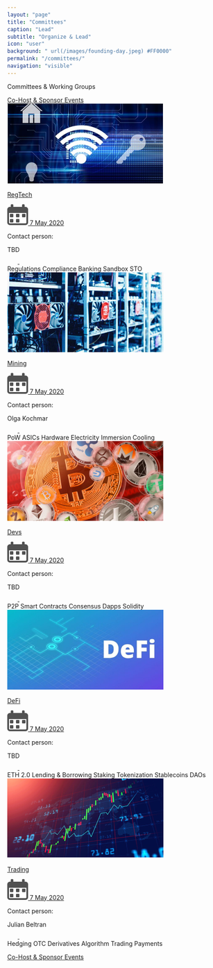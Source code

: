 ```yaml
---
layout: "page"
title: "Committees"
caption: "Lead"
subtitle: "Organize & Lead"
icon: "user"
background: " url(/images/founding-day.jpeg) #FF0000"
permalink: "/committees/"
navigation: "visible"
---
```


<div class="committees">

<div class="head">
	<p class="header">Committees & Working Groups</p>
	<a class="nbtn head_link" href="mailto:info@bitcoin.org.hk">Co-Host & Sponsor Events</a>
</div>
<div class="main">
	<div class="card">
		<div class="card-header show">
			<img src="/images/comm1.png" alt="">
			<a href="https://www.meetup.com/Bitcoin-HK/events/270269664/" class="card-date" target="_blank">
				<p>RegTech</p>
				<span>
					<img src="/images/card-calendar.svg" alt="">
					7 May 2020
				</span>
			</a>
		</div>
		<div class="contact">
			<div class="contact-person">
				<p>Contact person:</p>
				<span>TBD</span>
			</div>
			<div class="links">
				<a href="https://t.me/bitcoinhk" target="_blank">
					<svg width="24" height="24" viewBox="0 0 24 24" fill="none" xmlns="http://www.w3.org/2000/svg">
						<g clip-path="url(#clip0)">
						<path d="M9.41718 15.1814L9.02018 20.7654C9.58818 20.7654 9.83418 20.5214 10.1292 20.2284L12.7922 17.6834L18.3102 21.7244C19.3222 22.2884 20.0352 21.9914 20.3082 20.7934L23.9302 3.82141L23.9312 3.82041C24.2522 2.32441 23.3902 1.73941 22.4042 2.10641L1.11418 10.2574C-0.338822 10.8214 -0.316822 11.6314 0.867178 11.9984L6.31018 13.6914L18.9532 5.78041C19.5482 5.38641 20.0892 5.60441 19.6442 5.99841L9.41718 15.1814Z"/>
						</g>
						<defs>
						<clipPath id="clip0">
						<rect width="24" height="24" fill="white"/>
						</clipPath>
						</defs>
					</svg>
				</a>
				<a href="">
					<svg width="24" height="24" viewBox="0 0 24 24" fill="none" xmlns="http://www.w3.org/2000/svg">
						<g clip-path="url(#clip0)">
						<path d="M23.9938 24.0002V23.9992H23.9998V15.1972C23.9998 10.8912 23.0728 7.57422 18.0388 7.57422C15.6188 7.57422 13.9948 8.90222 13.3318 10.1612H13.2618V7.97622H8.48877V23.9992H13.4588V16.0652C13.4588 13.9762 13.8548 11.9562 16.4418 11.9562C18.9908 11.9562 19.0288 14.3402 19.0288 16.1992V24.0002H23.9938Z" />
						<path d="M0.395996 7.97656H5.372V23.9996H0.395996V7.97656Z" />
						<path d="M2.882 0C1.291 0 0 1.291 0 2.882C0 4.473 1.291 5.791 2.882 5.791C4.473 5.791 5.764 4.473 5.764 2.882C5.763 1.291 4.472 0 2.882 0V0Z" />
						</g>
						<defs>
						<clipPath id="clip0">
						<rect width="24" height="24" fill="white"/>
						</clipPath>
						</defs>
					</svg>
				</a>
			</div>
			<div class="tags">
				<span>Regulations</span>
				<span>Compliance</span>
				<span>Banking</span>
				<span>Sandbox</span>
				<span>STO</span>
			</div>
		</div>
	</div>
	<div class="card">
		<div class="card-header">
			<img src="/images/comm2.png" alt="">
			<a href="https://www.meetup.com/ru-RU/Bitcoin-HK/events/270269664/" class="card-date" target="_blank">
				<p>Mining</p>
				<span>
					<img src="/images/card-calendar.svg" alt="">
					7 May 2020
				</span>
			</a>
		</div>
		<div class="contact">
			<div class="contact-person">
				<p>Contact person:</p>
				<span>Olga Kochmar</span>
			</div>
			<div class="links">
				<a href="https://t.me/bitcoinhk" target="_blank">
					<svg width="24" height="24" viewBox="0 0 24 24" fill="none" xmlns="http://www.w3.org/2000/svg">
						<g clip-path="url(#clip0)">
						<path d="M9.41718 15.1814L9.02018 20.7654C9.58818 20.7654 9.83418 20.5214 10.1292 20.2284L12.7922 17.6834L18.3102 21.7244C19.3222 22.2884 20.0352 21.9914 20.3082 20.7934L23.9302 3.82141L23.9312 3.82041C24.2522 2.32441 23.3902 1.73941 22.4042 2.10641L1.11418 10.2574C-0.338822 10.8214 -0.316822 11.6314 0.867178 11.9984L6.31018 13.6914L18.9532 5.78041C19.5482 5.38641 20.0892 5.60441 19.6442 5.99841L9.41718 15.1814Z"/>
						</g>
						<defs>
						<clipPath id="clip0">
						<rect width="24" height="24" fill="white"/>
						</clipPath>
						</defs>
					</svg>
				</a>
				<a href="">
					<svg width="24" height="24" viewBox="0 0 24 24" fill="none" xmlns="http://www.w3.org/2000/svg">
						<g clip-path="url(#clip0)">
						<path d="M23.9938 24.0002V23.9992H23.9998V15.1972C23.9998 10.8912 23.0728 7.57422 18.0388 7.57422C15.6188 7.57422 13.9948 8.90222 13.3318 10.1612H13.2618V7.97622H8.48877V23.9992H13.4588V16.0652C13.4588 13.9762 13.8548 11.9562 16.4418 11.9562C18.9908 11.9562 19.0288 14.3402 19.0288 16.1992V24.0002H23.9938Z" />
						<path d="M0.395996 7.97656H5.372V23.9996H0.395996V7.97656Z" />
						<path d="M2.882 0C1.291 0 0 1.291 0 2.882C0 4.473 1.291 5.791 2.882 5.791C4.473 5.791 5.764 4.473 5.764 2.882C5.763 1.291 4.472 0 2.882 0V0Z" />
						</g>
						<defs>
						<clipPath id="clip0">
						<rect width="24" height="24" fill="white"/>
						</clipPath>
						</defs>
					</svg>
				</a>
			</div>
			<div class="tags">
				<span>PoW</span>
				<span>ASICs</span>
				<span>Hardware</span>
				<span>Electricity</span>
				<span>Immersion Cooling</span>
			</div>
		</div>
	</div>
	<div class="card">
		<div class="card-header">
			<img src="/images/comm3.png" alt="">
			<a href="https://www.meetup.com/Bitcoin-HK/events/270269664/" class="card-date" target="_blank">
				<p>Devs</p>
				<span>
					<img src="/images/card-calendar.svg" alt="">
					7 May 2020
				</span>
			</a>
		</div>
		<div class="contact">
			<div class="contact-person">
				<p>Contact person:</p>
				<span>TBD</span>
			</div>
			<div class="links">
				<a href="https://t.me/bitcoinhk" target="_blank">
					<svg width="24" height="24" viewBox="0 0 24 24" fill="none" xmlns="http://www.w3.org/2000/svg">
						<g clip-path="url(#clip0)">
						<path d="M9.41718 15.1814L9.02018 20.7654C9.58818 20.7654 9.83418 20.5214 10.1292 20.2284L12.7922 17.6834L18.3102 21.7244C19.3222 22.2884 20.0352 21.9914 20.3082 20.7934L23.9302 3.82141L23.9312 3.82041C24.2522 2.32441 23.3902 1.73941 22.4042 2.10641L1.11418 10.2574C-0.338822 10.8214 -0.316822 11.6314 0.867178 11.9984L6.31018 13.6914L18.9532 5.78041C19.5482 5.38641 20.0892 5.60441 19.6442 5.99841L9.41718 15.1814Z"/>
						</g>
						<defs>
						<clipPath id="clip0">
						<rect width="24" height="24" fill="white"/>
						</clipPath>
						</defs>
					</svg>
				</a>
				<a href="">
					<svg width="24" height="24" viewBox="0 0 24 24" fill="none" xmlns="http://www.w3.org/2000/svg">
						<g clip-path="url(#clip0)">
						<path d="M23.9938 24.0002V23.9992H23.9998V15.1972C23.9998 10.8912 23.0728 7.57422 18.0388 7.57422C15.6188 7.57422 13.9948 8.90222 13.3318 10.1612H13.2618V7.97622H8.48877V23.9992H13.4588V16.0652C13.4588 13.9762 13.8548 11.9562 16.4418 11.9562C18.9908 11.9562 19.0288 14.3402 19.0288 16.1992V24.0002H23.9938Z" />
						<path d="M0.395996 7.97656H5.372V23.9996H0.395996V7.97656Z" />
						<path d="M2.882 0C1.291 0 0 1.291 0 2.882C0 4.473 1.291 5.791 2.882 5.791C4.473 5.791 5.764 4.473 5.764 2.882C5.763 1.291 4.472 0 2.882 0V0Z" />
						</g>
						<defs>
						<clipPath id="clip0">
						<rect width="24" height="24" fill="white"/>
						</clipPath>
						</defs>
					</svg>
				</a>
			</div>
			<div class="tags">
				<span>P2P</span>
				<span>Smart Contracts</span>
				<span>Consensus</span>
				<span>Dapps</span>
				<span>Solidity</span>
			</div>
		</div>
	</div>
	<div class="card">
		<div class="card-header">
			<img src="/images/comm4.png" alt="">
			<a href="https://www.meetup.com/Bitcoin-HK/events/270269664/" class="card-date" target="_blank">
				<p>DeFi</p>
				<span>
					<img src="/images/card-calendar.svg" alt="">
					7 May 2020
				</span>
			</a>
		</div>
		<div class="contact">
			<div class="contact-person">
				<p>Contact person:</p>
				<span>TBD</span>
			</div>
			<div class="links">
				<a href="https://www.meetup.com/Bitcoin-HK/events/270269664/" target="_blank">
					<svg width="24" height="24" viewBox="0 0 24 24" fill="none" xmlns="http://www.w3.org/2000/svg">
						<g clip-path="url(#clip0)">
						<path d="M9.41718 15.1814L9.02018 20.7654C9.58818 20.7654 9.83418 20.5214 10.1292 20.2284L12.7922 17.6834L18.3102 21.7244C19.3222 22.2884 20.0352 21.9914 20.3082 20.7934L23.9302 3.82141L23.9312 3.82041C24.2522 2.32441 23.3902 1.73941 22.4042 2.10641L1.11418 10.2574C-0.338822 10.8214 -0.316822 11.6314 0.867178 11.9984L6.31018 13.6914L18.9532 5.78041C19.5482 5.38641 20.0892 5.60441 19.6442 5.99841L9.41718 15.1814Z"/>
						</g>
						<defs>
						<clipPath id="clip0">
						<rect width="24" height="24" fill="white"/>
						</clipPath>
						</defs>
					</svg>
				</a>
				<a href="">
					<svg width="24" height="24" viewBox="0 0 24 24" fill="none" xmlns="http://www.w3.org/2000/svg">
						<g clip-path="url(#clip0)">
						<path d="M23.9938 24.0002V23.9992H23.9998V15.1972C23.9998 10.8912 23.0728 7.57422 18.0388 7.57422C15.6188 7.57422 13.9948 8.90222 13.3318 10.1612H13.2618V7.97622H8.48877V23.9992H13.4588V16.0652C13.4588 13.9762 13.8548 11.9562 16.4418 11.9562C18.9908 11.9562 19.0288 14.3402 19.0288 16.1992V24.0002H23.9938Z" />
						<path d="M0.395996 7.97656H5.372V23.9996H0.395996V7.97656Z" />
						<path d="M2.882 0C1.291 0 0 1.291 0 2.882C0 4.473 1.291 5.791 2.882 5.791C4.473 5.791 5.764 4.473 5.764 2.882C5.763 1.291 4.472 0 2.882 0V0Z" />
						</g>
						<defs>
						<clipPath id="clip0">
						<rect width="24" height="24" fill="white"/>
						</clipPath>
						</defs>
					</svg>
				</a>
			</div>
			<div class="tags">
				<span>ETH 2.0</span>
				<span>Lending & Borrowing</span>
				<span>Staking</span>
				<span>Tokenization</span>
				<span>Stablecoins</span>
				<span>DAOs</span>
			</div>
		</div>
	</div>
	<div class="card">
		<div class="card-header">
			<img src="/images/comm5.png" alt="">
			<a href="https://t.me/bitcoinhk" class="card-date" target="_blank">
				<p>Trading </p>
				<span>
					<img src="/images/card-calendar.svg" alt="">
					7 May 2020
				</span>
			</a>
		</div>
		<div class="contact">
			<div class="contact-person">
				<p>Contact person:</p>
				<span>Julian Beltran </span>
			</div>
			<div class="links">
				<a href="https://t.me/bitcoinhk" target="_blank">
					<svg width="24" height="24" viewBox="0 0 24 24" fill="none" xmlns="http://www.w3.org/2000/svg">
						<g clip-path="url(#clip0)">
						<path d="M9.41718 15.1814L9.02018 20.7654C9.58818 20.7654 9.83418 20.5214 10.1292 20.2284L12.7922 17.6834L18.3102 21.7244C19.3222 22.2884 20.0352 21.9914 20.3082 20.7934L23.9302 3.82141L23.9312 3.82041C24.2522 2.32441 23.3902 1.73941 22.4042 2.10641L1.11418 10.2574C-0.338822 10.8214 -0.316822 11.6314 0.867178 11.9984L6.31018 13.6914L18.9532 5.78041C19.5482 5.38641 20.0892 5.60441 19.6442 5.99841L9.41718 15.1814Z"/>
						</g>
						<defs>
						<clipPath id="clip0">
						<rect width="24" height="24" fill="white"/>
						</clipPath>
						</defs>
					</svg>
				</a>
				<a href="https://www.linkedin.com/in/julianmb/?originalSubdomain=hk" target="_blank">
					<svg width="24" height="24" viewBox="0 0 24 24" fill="none" xmlns="http://www.w3.org/2000/svg">
						<g clip-path="url(#clip0)">
						<path d="M23.9938 24.0002V23.9992H23.9998V15.1972C23.9998 10.8912 23.0728 7.57422 18.0388 7.57422C15.6188 7.57422 13.9948 8.90222 13.3318 10.1612H13.2618V7.97622H8.48877V23.9992H13.4588V16.0652C13.4588 13.9762 13.8548 11.9562 16.4418 11.9562C18.9908 11.9562 19.0288 14.3402 19.0288 16.1992V24.0002H23.9938Z" />
						<path d="M0.395996 7.97656H5.372V23.9996H0.395996V7.97656Z" />
						<path d="M2.882 0C1.291 0 0 1.291 0 2.882C0 4.473 1.291 5.791 2.882 5.791C4.473 5.791 5.764 4.473 5.764 2.882C5.763 1.291 4.472 0 2.882 0V0Z" />
						</g>
						<defs>
						<clipPath id="clip0">
						<rect width="24" height="24" fill="white"/>
						</clipPath>
						</defs>
						</svg>
				</a>
			</div>
			<div class="tags">
				<span>Hedging</span>
				<span>OTC</span>
				<span>Derivatives</span>
				<span>Algorithm Trading</span>
				<span>Payments</span>
			</div>
		</div>
	</div>
</div>

<a class="nbtn foot_link" href="mailto:info@bitcoin.org.hk">Co-Host & Sponsor Events</a>

</div>
